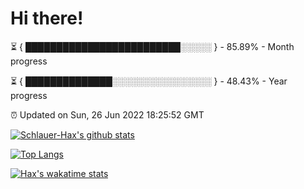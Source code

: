 # Hi there!

⏳ { █████████████████████████░░░░░ } - 85.89% - Month progress

⏳ { ██████████████░░░░░░░░░░░░░░░░ } - 48.43% - Year progress

⏰ Updated on Sun, 26 Jun 2022 18:25:52 GMT


[![Schlauer-Hax's github stats](https://github-readme-stats.vercel.app/api?username=Schlauer-Hax&show_icons=true&theme=dark&count_private=true)](https://github.com/Schlauer-Hax)


[![Top Langs](https://github-readme-stats.vercel.app/api/top-langs/?username=Schlauer-Hax&layout=compact&theme=dark)](https://github.com/Schlauer-Hax?tab=repositories)


[![Hax's wakatime stats](https://github-readme-stats.vercel.app/api/wakatime?username=Hax&theme=dark)](https://wakatime.com/@Hax)

